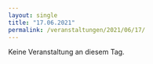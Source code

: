 ```yaml
---
layout: single
title: "17.06.2021"
permalink: /veranstaltungen/2021/06/17/
---
```


Keine Veranstaltung an diesem Tag.
